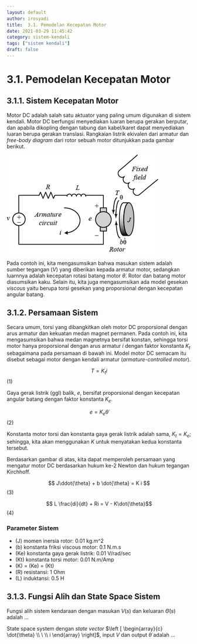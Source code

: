 ```yaml
---
layout: default
author: irosyadi
title:  3.1. Pemodelan Kecepatan Motor
date: 2021-03-29 11:45:42
category: sistem-kendali
tags: ["sistem kendali"]
draft: false
---
```


# 3.1. Pemodelan Kecepatan Motor

## 3.1.1. Sistem Kecepatan Motor

Motor DC adalah salah satu aktuator yang paling umum digunakan di sistem kendali. Motor DC berfungsi menyediakan luaran berupa gerakan berputar, dan apabila dikopling dengan tabung dan kabel/karet dapat menyediakan luaran berupa gerakan translasi. Rangkaian listrik ekivalen dari armatur dan *free-body diagram*  dari rotor sebuah motor ditunjukkan pada gambar berikut.

![](https://raw.githubusercontent.com/irosyadi/vnote.image/master/1616914091_20210328134756212_12378.png)

Pada contoh ini, kita mengasumsikan bahwa masukan sistem adalah sumber tegangan ($V$) yang diberikan kepada armatur motor, sedangkan luarnnya adalah kecepatan rotasi batang motor $\dot{\theta}$. Rotor dan batang motor diasumsikan kaku. Selain itu, kita juga mengasumsikan ada model gesekan *viscous*  yaitu berupa torsi gesekan yang proporsional dengan kecepatan angular batang.

## 3.1.2. Persamaan Sistem

Secara umum, torsi yang dibangkitkan oleh motor DC proporsional dengan arus armatur dan kekuatan medan magnet permanen. Pada contoh ini, kita mengasumsikan bahwa medan magnetnya bersifat konstan, sehingga torsi motor hanya proporsional dengan arus armatur $i$ dengan faktor konstanta $K_t$ sebagaimana pada persamaan di bawah ini. Model motor DC semacam itu disebut sebagai motor dengan kendali armatur (*armature-controlled motor*).

$$  T = K_{t} i$$ (1)  

Gaya gerak listrik (ggl) balik, $e$, bersifat proporsional dengan kecepatan angular batang dengan faktor konstanta $K_e$.  

$$  e = K_{e} \dot{\theta}$$ (2)  

Konstanta motor torsi dan konstanta gaya gerak listrik adalah sama, $K_t = K_e$; sehingga, kita akan menggunakan $K$ untuk menyatakan kedua konstanta tersebut.  

Berdasarkan gambar di atas, kita dapat memperoleh persamaan yang mengatur motor DC berdasarkan hukum ke-2 Newton dan hukum tegangan Kirchhoff.

$$ J\ddot{\theta} + b \dot{\theta} = K i $$ (3)  

$$ L \frac{di}{dt} + Ri = V - K\dot{\theta}$$ (4)  

### Parameter Sistem

- (J) momen inersia rotor: 0.01 kg.m^2
- (b) konstanta friksi viscous motor: 0.1 N.m.s
- (Ke) konstanta gaya gerak listrik: 0.01 V/rad/sec
- (Kt) konstanta torsi motor: 0.01 N.m/Amp
- (K) = (Ke) = (Kt)
- (R) resistansi: 1 Ohm
- (L) induktansi: 0.5 H

## 3.1.3. Fungsi Alih dan State Space Sistem

Fungsi alih sistem kendaraan dengan masukan $V(s)$ dan keluaran $\dot{\Theta}(s)$  adalah ...  


State space system dengan *state vector* $\left [ \begin{array}{c} \dot{\theta} \\ \ \\ i \end{array} \right]$,  input $V$ dan output $\dot{\theta}$ adalah ...  



